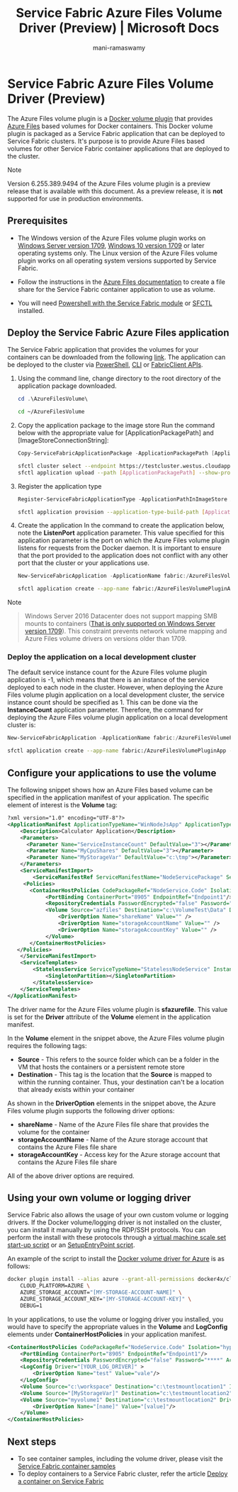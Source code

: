 ﻿---
title: Service Fabric Azure Files Volume Driver (Preview) | Microsoft Docs
description: Service Fabric supports using Azure Files to backup volumes from your container. This is currently in preview.
services: service-fabric
documentationcenter: other
author: mani-ramaswamy
manager: timlt
editor: ''

ms.assetid: ab49c4b9-74a8-4907-b75b-8d2ee84c6d90
ms.service: service-fabric
ms.devlang: other
ms.topic: article
ms.tgt_pltfrm: NA
ms.workload: NA
ms.date: 4/30/2018
ms.author: subramar
---

# Service Fabric Azure Files Volume Driver (Preview)
The Azure Files volume plugin is a [Docker volume plugin](https://docs.docker.com/engine/extend/plugins_volume/) that provides [Azure Files](https://docs.microsoft.com/azure/storage/files/storage-files-introduction) based volumes for Docker containers. This Docker volume plugin is packaged as a Service Fabric application that can be deployed to Service Fabric clusters. It's purpose is to provide Azure Files based volumes for other Service Fabric container applications that are deployed to the cluster.

> [!NOTE]
> Version 6.255.389.9494 of the Azure Files volume plugin is a preview release that is available with this document. As a preview release, it is **not** supported for use in production environments.
>

## Prerequisites
* The Windows version of the Azure Files volume plugin works on [Windows Server version 1709](https://docs.microsoft.com/en-us/windows-server/get-started/whats-new-in-windows-server-1709), [Windows 10 version 1709](https://docs.microsoft.com/en-us/windows/whats-new/whats-new-windows-10-version-1709) or later operating systems only. The Linux version of the Azure Files volume plugin works on all operating system versions supported by Service Fabric.

* Follow the instructions in the [Azure Files documentation](https://docs.microsoft.com/en-us/azure/storage/files/storage-how-to-create-file-share) to create a file share for the Service Fabric container application to use as volume.

* You will need [Powershell with the Service Fabric module](https://docs.microsoft.com/en-us/azure/service-fabric/service-fabric-get-started) or [SFCTL](https://docs.microsoft.com/en-us/azure/service-fabric/service-fabric-cli) installed.

## Deploy the Service Fabric Azure Files application

The Service Fabric application that provides the volumes for your containers can be downloaded from the following [link](https://aka.ms/sfvolume). The application can be deployed to the cluster via [PowerShell](https://docs.microsoft.com/en-us/azure/service-fabric/service-fabric-deploy-remove-applications), [CLI](https://docs.microsoft.com/en-us/azure/service-fabric/service-fabric-application-lifecycle-sfctl) or [FabricClient APIs](https://docs.microsoft.com/en-us/azure/service-fabric/service-fabric-deploy-remove-applications-fabricclient).

1. Using the command line, change directory to the root directory of the application package downloaded. 

    ```powershell 
    cd .\AzureFilesVolume\
    ```

    ```bash
    cd ~/AzureFilesVolume
    ```

2. Copy the application package to the image store
Run the command below with the appropriate value for [ApplicationPackagePath] and [ImageStoreConnectionString]:

    ```powershell
    Copy-ServiceFabricApplicationPackage -ApplicationPackagePath [ApplicationPackagePath] -ImageStoreConnectionString [ImageStoreConnectionString] -ApplicationPackagePathInImageStore AzureFilesVolumePlugin
    ```

    ```bash
    sfctl cluster select --endpoint https://testcluster.westus.cloudapp.azure.com:19080 --pem test.pem --no-verify
    sfctl application upload --path [ApplicationPackagePath] --show-progress
    ```

3. Register the application type

    ```powershell
    Register-ServiceFabricApplicationType -ApplicationPathInImageStore AzureFilesVolumePlugin
    ```

    ```bash
    sfctl application provision --application-type-build-path [ApplicationPackagePath]
    ```

4. Create the application
    In the command to create the application below, note the **ListenPort** application parameter. This value specified for this application parameter is the port on which the Azure Files volume plugin listens for requests from the Docker daemon. It is important to ensure that the port provided to the application does not conflict with any other port that the cluster or your applications use.

    ```powershell
    New-ServiceFabricApplication -ApplicationName fabric:/AzureFilesVolumePluginApp -ApplicationTypeName AzureFilesVolumePluginType -ApplicationTypeVersion 6.255.389.9494 -ApplicationParameter @{ListenPort='19100'}
    ```

    ```bash
    sfctl application create --app-name fabric:/AzureFilesVolumePluginApp --app-type AzureFilesVolumePluginType --app-version 6.255.389.9494 --parameter '{"ListenPort":"19100"}'
    ```

> [!NOTE]

> Windows Server 2016 Datacenter does not support mapping SMB mounts to containers ([That is only supported on Windows Server version 1709](https://docs.microsoft.com/virtualization/windowscontainers/manage-containers/container-storage)). This constraint prevents network volume mapping and Azure Files volume drivers on versions older than 1709. 
>   

### Deploy the application on a local development cluster
The default service instance count for the Azure Files volume plugin application is -1, which means that there is an instance of the service deployed to each node in the cluster. However, when deploying the Azure Files volume plugin application on a local development cluster, the service instance count should be specified as 1. This can be done via the **InstanceCount** application parameter. Therefore, the command for deploying the Azure Files volume plugin application on a local development cluster is:

```powershell
New-ServiceFabricApplication -ApplicationName fabric:/AzureFilesVolumePluginApp -ApplicationTypeName AzureFilesVolumePluginType -ApplicationTypeVersion 6.255.389.9494 -ApplicationParameter @{ListenPort='19100';InstanceCount='1'}
```

```bash
sfctl application create --app-name fabric:/AzureFilesVolumePluginApp --app-type AzureFilesVolumePluginType --app-version 6.255.389.9494 --parameter '{"ListenPort": "19100","InstanceCount": "1"}'
```
## Configure your applications to use the volume
The following snippet shows how an Azure Files based volume can be specified in the application manifest of your application. The specific element of interest is the **Volume** tag:

```xml
?xml version="1.0" encoding="UTF-8"?>
<ApplicationManifest ApplicationTypeName="WinNodeJsApp" ApplicationTypeVersion="1.0" xmlns="http://schemas.microsoft.com/2011/01/fabric" xmlns:xsi="http://www.w3.org/2001/XMLSchema-instance">
    <Description>Calculator Application</Description>
    <Parameters>
      <Parameter Name="ServiceInstanceCount" DefaultValue="3"></Parameter>
      <Parameter Name="MyCpuShares" DefaultValue="3"></Parameter>
      <Parameter Name="MyStorageVar" DefaultValue="c:\tmp"></Parameter>
    </Parameters>
    <ServiceManifestImport>
        <ServiceManifestRef ServiceManifestName="NodeServicePackage" ServiceManifestVersion="1.0"/>
     <Policies>
       <ContainerHostPolicies CodePackageRef="NodeService.Code" Isolation="hyperv"> 
            <PortBinding ContainerPort="8905" EndpointRef="Endpoint1"/>
            <RepositoryCredentials PasswordEncrypted="false" Password="****" AccountName="test"/>
            <Volume Source="azfiles" Destination="c:\VolumeTest\Data" Driver="sfazurefile">
                <DriverOption Name="shareName" Value="" />
                <DriverOption Name="storageAccountName" Value="" />
                <DriverOption Name="storageAccountKey" Value="" />
            </Volume>
       </ContainerHostPolicies>
   </Policies>
    </ServiceManifestImport>
    <ServiceTemplates>
        <StatelessService ServiceTypeName="StatelessNodeService" InstanceCount="5">
            <SingletonPartition></SingletonPartition>
        </StatelessService>
    </ServiceTemplates>
</ApplicationManifest>
```

The driver name for the Azure Files volume plugin is **sfazurefile**. This value is set for the **Driver** attribute of the **Volume** element in the application manifest.

In the **Volume** element in the snippet above, the Azure Files volume plugin requires the following tags: 
- **Source** - This refers to the source folder which can be a folder in the VM that hosts the containers or a persistent remote store
- **Destination** - This tag is the location that the **Source** is mapped to within the running container. Thus, your destination can't be a location that already exists within your container

As shown in the **DriverOption** elements in the snippet above, the Azure Files volume plugin supports the following driver options:

- **shareName** - Name of the Azure Files file share that provides the volume for the container
- **storageAccountName** - Name of the Azure storage account that contains the Azure Files file share
- **storageAccountKey** - Access key for the Azure storage account that contains the Azure Files file share

All of the above driver options are required. 

## Using your own volume or logging driver
Service Fabric also allows the usage of your own custom volume or logging drivers. If the Docker volume/logging driver is not installed on the cluster, you can install it manually by using the RDP/SSH protocols. You can perform the install with these protocols through a [virtual machine scale set start-up script](https://azure.microsoft.com/resources/templates/201-vmss-custom-script-windows/) or an [SetupEntryPoint script](https://docs.microsoft.com/azure/service-fabric/service-fabric-application-model#describe-a-service).

An example of the script to install the [Docker volume driver for Azure](https://docs.docker.com/docker-for-azure/persistent-data-volumes/) is as follows:

```bash
docker plugin install --alias azure --grant-all-permissions docker4x/cloudstor:17.09.0-ce-azure1  \
    CLOUD_PLATFORM=AZURE \
    AZURE_STORAGE_ACCOUNT="[MY-STORAGE-ACCOUNT-NAME]" \
    AZURE_STORAGE_ACCOUNT_KEY="[MY-STORAGE-ACCOUNT-KEY]" \
    DEBUG=1
```

In your applications, to use the volume or logging driver you installed, you would have to specify the appropriate values in the **Volume** and **LogConfig** elements under **ContainerHostPolicies** in your application manifest. 

```xml
<ContainerHostPolicies CodePackageRef="NodeService.Code" Isolation="hyperv"> 
    <PortBinding ContainerPort="8905" EndpointRef="Endpoint1"/>
    <RepositoryCredentials PasswordEncrypted="false" Password="****" AccountName="test"/>
    <LogConfig Driver="[YOUR_LOG_DRIVER]" >
        <DriverOption Name="test" Value="vale"/>
    </LogConfig>
    <Volume Source="c:\workspace" Destination="c:\testmountlocation1" IsReadOnly="false"></Volume>
    <Volume Source="[MyStorageVar]" Destination="c:\testmountlocation2" IsReadOnly="true"> </Volume>
    <Volume Source="myvolume1" Destination="c:\testmountlocation2" Driver="[YOUR_VOLUME_DRIVER]" IsReadOnly="true">
        <DriverOption Name="[name]" Value="[value]"/>
    </Volume>
</ContainerHostPolicies>
```

## Next steps
* To see container samples, including the volume driver, please visit the [Service Fabric container samples](https://github.com/Azure-Samples/service-fabric-containers)
* To deploy containers to a Service Fabric cluster, refer the article [Deploy a container on Service Fabric](service-fabric-deploy-container.md)


